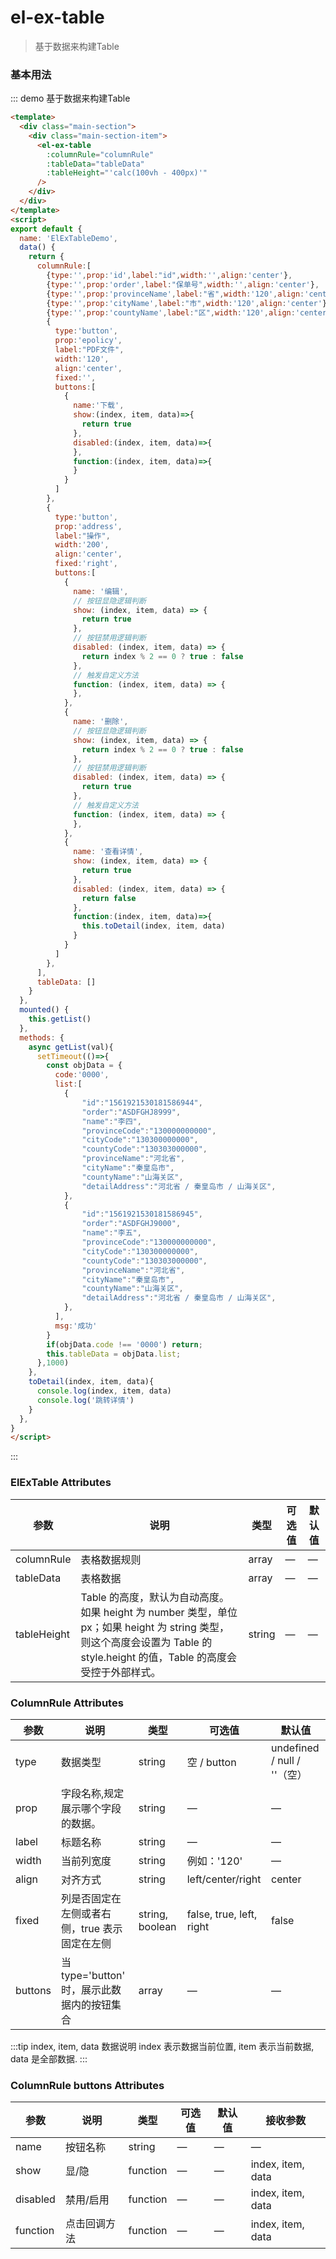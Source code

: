 # el-ex-table
> 基于数据来构建Table

### 基本用法

::: demo 基于数据来构建Table
```html
<template>
  <div class="main-section">
    <div class="main-section-item">
      <el-ex-table
        :columnRule="columnRule"
        :tableData="tableData"
        :tableHeight="'calc(100vh - 400px)'"
      />
    </div>
  </div>
</template>
<script>
export default {
  name: 'ElExTableDemo',
  data() {
    return {
      columnRule:[
        {type:'',prop:'id',label:"id",width:'',align:'center'},
        {type:'',prop:'order',label:"保单号",width:'',align:'center'},
        {type:'',prop:'provinceName',label:"省",width:'120',align:'center'},
        {type:'',prop:'cityName',label:"市",width:'120',align:'center'},
        {type:'',prop:'countyName',label:"区",width:'120',align:'center'},
        {
          type:'button',
          prop:'epolicy',
          label:"PDF文件",
          width:'120',
          align:'center',
          fixed:'',
          buttons:[
            {
              name:'下载',
              show:(index, item, data)=>{
                return true
              },
              disabled:(index, item, data)=>{
              },
              function:(index, item, data)=>{
              }
            }
          ]
        },
        {
          type:'button',
          prop:'address',
          label:"操作",
          width:'200',
          align:'center',
          fixed:'right',
          buttons:[
            {
              name: '编辑',
              // 按钮显隐逻辑判断
              show: (index, item, data) => {
                return true
              },
              // 按钮禁用逻辑判断
              disabled: (index, item, data) => {
                return index % 2 == 0 ? true : false
              },
              // 触发自定义方法
              function: (index, item, data) => {
              },
            },
            {
              name: '删除',
              // 按钮显隐逻辑判断
              show: (index, item, data) => {
                return index % 2 == 0 ? true : false
              },
              // 按钮禁用逻辑判断
              disabled: (index, item, data) => {
                return true
              },
              // 触发自定义方法
              function: (index, item, data) => {
              },
            },
            {
              name: '查看详情',
              show: (index, item, data) => {
                return true
              },
              disabled: (index, item, data) => {
                return false
              },
              function:(index, item, data)=>{
                this.toDetail(index, item, data)
              }
            }
          ]
        },
      ],
      tableData: []
    }
  },
  mounted() {
    this.getList()
  },
  methods: {
    async getList(val){
      setTimeout(()=>{
        const objData = {
          code:'0000',
          list:[
            {
                "id":"1561921530181586944",
                "order":"ASDFGHJ8999",
                "name":"李四",
                "provinceCode":"130000000000",
                "cityCode":"130300000000",
                "countyCode":"130303000000",
                "provinceName":"河北省",
                "cityName":"秦皇岛市",
                "countyName":"山海关区",
                "detailAddress":"河北省 / 秦皇岛市 / 山海关区",
            },
            {
                "id":"1561921530181586945",
                "order":"ASDFGHJ9000",
                "name":"李五",
                "provinceCode":"130000000000",
                "cityCode":"130300000000",
                "countyCode":"130303000000",
                "provinceName":"河北省",
                "cityName":"秦皇岛市",
                "countyName":"山海关区",
                "detailAddress":"河北省 / 秦皇岛市 / 山海关区",
            },
          ],
          msg:'成功'
        }
        if(objData.code !== '0000') return;
        this.tableData = objData.list;
      },1000)
    },
    toDetail(index, item, data){
      console.log(index, item, data)
      console.log('跳转详情')
    }
  },
}
</script>
```
:::

### ElExTable Attributes

| 参数      | 说明          | 类型      | 可选值                           | 默认值  |
|---------- |-------------- |---------- |--------------------------------  |-------- |
| columnRule   | 表格数据规则 | array      |                  —                |  — |
| tableData   | 表格数据 | array      |                  —                |  — |
| tableHeight   | Table 的高度，默认为自动高度。如果 height 为 number 类型，单位 px；如果 height 为 string 类型，则这个高度会设置为 Table 的 style.height 的值，Table 的高度会受控于外部样式。 | string      |                  —                |  — |


### ColumnRule Attributes

| 参数      | 说明          | 类型      | 可选值                           | 默认值  |
|---------- |-------------- |---------- |--------------------------------  |-------- |
| type   | 数据类型 | string      |                  空 / button                |  undefined / null / ''（空） |
| prop   | 字段名称,规定展示哪个字段的数据。 | string      |                  —                |  — |
| label   | 标题名称 | string      |                  —                |  — |
| width   | 当前列宽度 | string      |                  例如：'120'                |  — |
| align   | 对齐方式 | string      |                  left/center/right                |  center |
| fixed   | 列是否固定在左侧或者右侧，true 表示固定在左侧 | string, boolean      |                  false, true, left, right                | false |
| buttons   | 当type='button' 时，展示此数据内的按钮集合 | array      |                  —                |  — |

:::tip index, item, data 数据说明
 index 表示数据当前位置,
 item 表示当前数据,
 data 是全部数据.
:::
### ColumnRule buttons Attributes

| 参数      | 说明          | 类型      | 可选值                           | 默认值  | 接收参数 |
|---------- |-------------- |---------- |--------------------------------  |-------- |--------
| name   | 按钮名称 | string      |                  —                |  — | — 
| show   | 显/隐 | function      |                  —                |  — |index, item, data
| disabled   | 禁用/启用 | function      |                  —                |  — |index, item, data
| function   | 点击回调方法 | function      |                  —                |  — |index, item, data